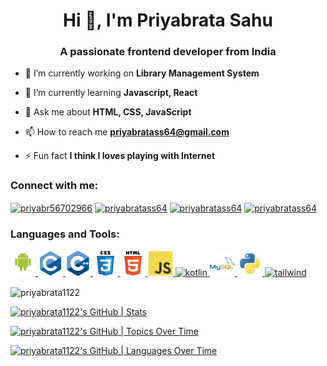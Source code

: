 <h1 align="center">Hi 👋, I'm Priyabrata Sahu</h1>
<h3 align="center">A passionate frontend developer from India</h3>

- 🔭 I’m currently working on **Library Management System**

- 🌱 I’m currently learning **Javascript, React**

- 💬 Ask me about **HTML, CSS, JavaScript**

- 📫 How to reach me **priyabratass64@gmail.com**

- ⚡ Fun fact **I think I loves playing with Internet**

<h3 align="left">Connect with me:</h3>
<p align="left">
<a href="https://twitter.com/priyabr56702966" target="blank"><img align="center" src="https://raw.githubusercontent.com/rahuldkjain/github-profile-readme-generator/master/src/images/icons/Social/twitter.svg" alt="priyabr56702966" height="30" width="40" /></a>
<a href="https://www.codechef.com/users/priyabratass64" target="blank"><img align="center" src="https://cdn.jsdelivr.net/npm/simple-icons@3.1.0/icons/codechef.svg" alt="priyabratass64" height="30" width="40" /></a>
<a href="https://codeforces.com/profile/priyabratass64" target="blank"><img align="center" src="https://raw.githubusercontent.com/rahuldkjain/github-profile-readme-generator/master/src/images/icons/Social/codeforces.svg" alt="priyabratass64" height="30" width="40" /></a>
<a href="https://www.leetcode.com/priyabratass64" target="blank"><img align="center" src="https://raw.githubusercontent.com/rahuldkjain/github-profile-readme-generator/master/src/images/icons/Social/leet-code.svg" alt="priyabratass64" height="30" width="40" /></a>
</p>

<h3 align="left">Languages and Tools:</h3>
<p align="left"> <a href="https://developer.android.com" target="_blank" rel="noreferrer"> <img src="https://raw.githubusercontent.com/devicons/devicon/master/icons/android/android-original-wordmark.svg" alt="android" width="40" height="40"/> </a> <a href="https://www.cprogramming.com/" target="_blank" rel="noreferrer"> <img src="https://raw.githubusercontent.com/devicons/devicon/master/icons/c/c-original.svg" alt="c" width="40" height="40"/> </a> <a href="https://www.w3schools.com/cpp/" target="_blank" rel="noreferrer"> <img src="https://raw.githubusercontent.com/devicons/devicon/master/icons/cplusplus/cplusplus-original.svg" alt="cplusplus" width="40" height="40"/> </a> <a href="https://www.w3schools.com/css/" target="_blank" rel="noreferrer"> <img src="https://raw.githubusercontent.com/devicons/devicon/master/icons/css3/css3-original-wordmark.svg" alt="css3" width="40" height="40"/> </a> <a href="https://www.w3.org/html/" target="_blank" rel="noreferrer"> <img src="https://raw.githubusercontent.com/devicons/devicon/master/icons/html5/html5-original-wordmark.svg" alt="html5" width="40" height="40"/> </a> <a href="https://developer.mozilla.org/en-US/docs/Web/JavaScript" target="_blank" rel="noreferrer"> <img src="https://raw.githubusercontent.com/devicons/devicon/master/icons/javascript/javascript-original.svg" alt="javascript" width="40" height="40"/> </a> <a href="https://kotlinlang.org" target="_blank" rel="noreferrer"> <img src="https://www.vectorlogo.zone/logos/kotlinlang/kotlinlang-icon.svg" alt="kotlin" width="40" height="40"/> </a> <a href="https://www.mysql.com/" target="_blank" rel="noreferrer"> <img src="https://raw.githubusercontent.com/devicons/devicon/master/icons/mysql/mysql-original-wordmark.svg" alt="mysql" width="40" height="40"/> </a> <a href="https://www.python.org" target="_blank" rel="noreferrer"> <img src="https://raw.githubusercontent.com/devicons/devicon/master/icons/python/python-original.svg" alt="python" width="40" height="40"/> </a> <a href="https://tailwindcss.com/" target="_blank" rel="noreferrer"> <img src="https://www.vectorlogo.zone/logos/tailwindcss/tailwindcss-icon.svg" alt="tailwind" width="40" height="40"/> </a> </p>

<p><img align="center" src="https://github-readme-stats.vercel.app/api/top-langs?username=priyabrata1122&show_icons=true&locale=en&layout=compact" alt="priyabrata1122" /></p>

[![priyabrata1122's GitHub | Stats](https://stats.quine.sh/priyabrata1122/github?theme=dark)](https://quine.sh?utm_source=widgets&utm_campaign=priyabrata1122)

[![priyabrata1122's GitHub | Topics Over Time](https://stats.quine.sh/priyabrata1122/topics-over-time?theme=dark)](https://quine.sh?utm_source=widgets&utm_campaign=priyabrata1122)

[![priyabrata1122's GitHub | Languages Over Time](https://stats.quine.sh/priyabrata1122/languages-over-time?theme=dark)](https://quine.sh?utm_source=widgets&utm_campaign=priyabrata1122)
